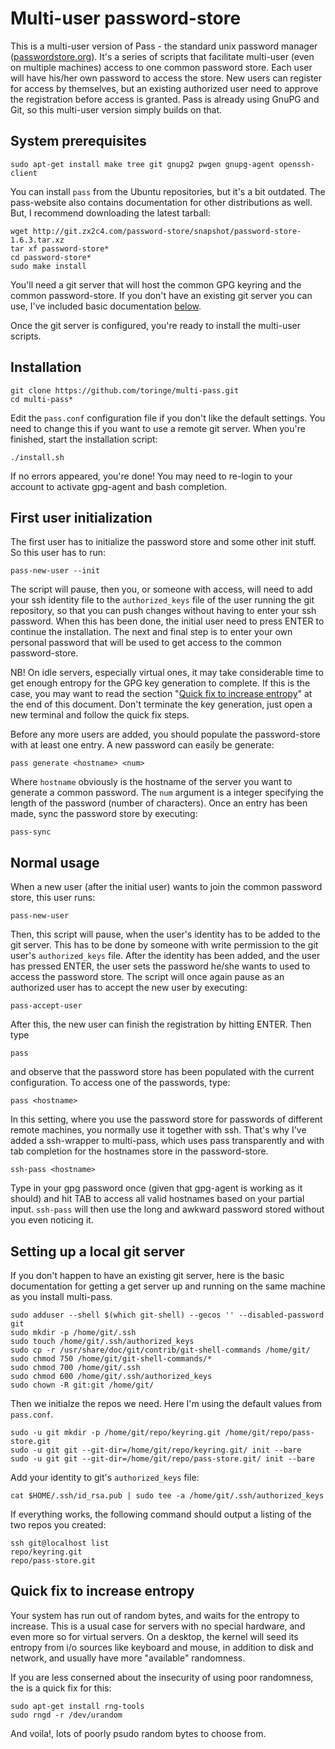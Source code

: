 Multi-user password-store
=========================

This is a multi-user version of Pass - the standard unix password manager ([passwordstore.org][1]). It's a series of scripts that facilitate multi-user (even on multiple machines) access to one common password store. Each user will have his/her own password to access the store. New users can register for access by themselves, but an existing authorized user need to approve the registration before access is granted. Pass is already using GnuPG and Git, so this multi-user version simply builds on that.  


System prerequisites
--------------------

    sudo apt-get install make tree git gnupg2 pwgen gnupg-agent openssh-client

You can install `pass` from the Ubuntu repositories, but it's a bit outdated. The pass-website also contains documentation for other distributions as well. But, I recommend downloading the latest tarball:

    wget http://git.zx2c4.com/password-store/snapshot/password-store-1.6.3.tar.xz
    tar xf password-store*
    cd password-store*
    sudo make install

You'll need a git server that will host the common GPG keyring and the common password-store. If you don't have an existing git server you can use, I've included basic documentation [below][2]. 


Once the git server is configured, you're ready to install the multi-user scripts.


Installation
------------

    git clone https://github.com/toringe/multi-pass.git
    cd multi-pass*

Edit the `pass.conf` configuration file if you don't like the default settings. You need to change this if you want to use a remote git server. When you're finished, start the installation script:

    ./install.sh

If no errors appeared, you're done! You may need to re-login to your account to activate gpg-agent and bash completion.


First user initialization
-------------------------

The first user has to initialize the password store and some other init stuff. So this user has to run:

    pass-new-user --init

The script will pause, then you, or someone with access, will need to add your ssh identity file to the `authorized_keys` file of the user running the git repository, so that you can push changes without having to enter your ssh password. When this has been done, the initial user need to press ENTER to continue the installation. The next and final step is to enter your own personal password that will be used to get access to the common password-store. 

NB! On idle servers, especially virtual ones, it may take considerable time to get enough entropy for the GPG key generation to complete. If this is the case, you may want to read the section "[Quick fix to increase entropy][3]" at the end of this document. Don't terminate the key generation, just open a new terminal and follow the quick fix steps.

Before any more users are added, you should populate the password-store with at least one entry. A new password can easily be generate:

    pass generate <hostname> <num>

Where `hostname` obviously is the hostname of the server you want to generate a common password. The `num` argument is a integer specifying the length of the password (number of characters). Once an entry has been made, sync the password store by executing:

    pass-sync
 

Normal usage
------------

When a new user (after the initial user) wants to join the common password store, this user runs:

    pass-new-user

Then, this script will pause, when the user's identity has to be added to the git server. This has to be done by someone with write permission to the git user's `authorized_keys` file. After the identity has been added, and the user has pressed ENTER, the user sets the password he/she wants to used to access the password store. The script will once again pause as an authorized user has to accept the new user by executing:

    pass-accept-user

After this, the new user can finish the registration by hitting ENTER. Then type

    pass

and observe that the password store has been populated with the current configuration. To access one of the passwords, type:

    pass <hostname>

In this setting, where you use the password store for passwords of different remote machines, you normally use it together with ssh. That's why I've added a ssh-wrapper to multi-pass, which uses pass transparently and with tab completion for the hostnames store in the password-store.

    ssh-pass <hostname>

Type in your gpg password once (given that gpg-agent is working as it should) and hit TAB to access all valid hostnames based on your partial input. `ssh-pass` will then use the long and awkward password stored without you even noticing it.


Setting up a local git server
-----------------------------

If you don't happen to have an existing git server, here is the basic documentation for getting a get server up and running on the same machine as you install multi-pass.

    sudo adduser --shell $(which git-shell) --gecos '' --disabled-password git
    sudo mkdir -p /home/git/.ssh
    sudo touch /home/git/.ssh/authorized_keys
    sudo cp -r /usr/share/doc/git/contrib/git-shell-commands /home/git/
    sudo chmod 750 /home/git/git-shell-commands/*
    sudo chmod 700 /home/git/.ssh
    sudo chmod 600 /home/git/.ssh/authorized_keys
    sudo chown -R git:git /home/git/

Then we initialze the repos we need. Here I'm using the default values from `pass.conf`.

    sudo -u git mkdir -p /home/git/repo/keyring.git /home/git/repo/pass-store.git
    sudo -u git git --git-dir=/home/git/repo/keyring.git/ init --bare
    sudo -u git git --git-dir=/home/git/repo/pass-store.git/ init --bare

Add your identity to git's `authorized_keys` file:

    cat $HOME/.ssh/id_rsa.pub | sudo tee -a /home/git/.ssh/authorized_keys

If everything works, the following command should output a listing of the two repos you created:

    ssh git@localhost list
    repo/keyring.git
    repo/pass-store.git

Quick fix to increase entropy
-----------------------------

Your system has run out of random bytes, and waits for the entropy to increase. This is a usual case for servers with no special hardware, and even more so for virtual servers. On a desktop, the kernel will seed its entropy from i/o sources like keyboard and mouse, in addition to disk and network, and usually have more "available" randomness. 

If you are less conserned about the insecurity of using poor randomness, the is a quick fix for this:

    sudo apt-get install rng-tools
    sudo rngd -r /dev/urandom

And voila!, lots of poorly psudo random bytes to choose from.

[1]: http://www.passwordstore.org/
[2]: https://github.com/toringe/multi-pass#setting-up-a-local-git-server
[3]: https://github.com/toringe/multi-pass#quick-fix-to-increase-entropy

